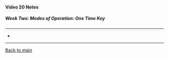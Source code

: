 #### Video 20 Notes

##### Week Two: Modes of Operation: One Time Key
---
- 

---

[Back to main](https://github.com/rot0xd/Coursera/blob/master/Cryptography/I/README.md)

